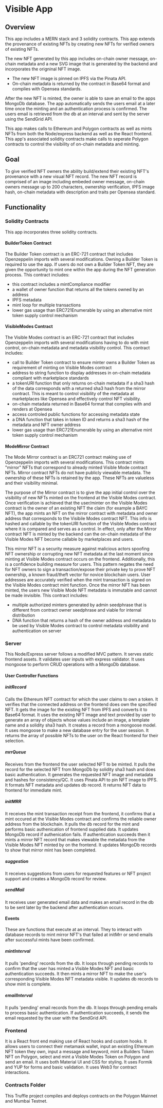 # Visible App

## Overview

This app includes a MERN stack and 3 solidity contracts. This app extends the provenance of existing NFTs by creating new NFTs for verified owners of existing NFTs.

The new NFT generated by this app includes on-chain owner message, on-chain metadata and a new SVG image that is generated by the backend and incorporates the origninal NFT image.
* The new NFT image is pinned on IPFS via the Pinata API.
* On-chain metadata is returned by the contract in Base64 format and complies with Opensea standards.

After the new NFT is minted, the owner is able to save an email to the apps MongoDb database. The app automatically sends the users email at a later time once the minting and an authentication process is confirmed. The users email is retrieved from the db at an interval and sent by the server using the SendGrid API.

This app makes calls to Ethereum and Polygon contracts as well as mints NFTs from both the Node/express backend as well as the React frontend. This app's associated solidity contracts make calls to seperate Polygon contracts to control the visibility of on-chain metadata and minting.

## Goal
To give verified NFT owners the ability build/extend their existing NFT's provenance with a new visual NFT record. The new NFT record is comprised of an image including embeded owner message, on-chain owners message up to 200 characters, ownership verification, IPFS image hash, on-chain metadata with description and traits per Opensea standard.

## Functionality

### Solidity Contracts
This app incorporates three solidity contracts.

#### BuilderToken Contract
The Builder Token contract is an ERC-721 contract that includes Openzeppelin imports with several modifications.  Owning a Builder Token is required to use the app. If users do not own a Builder Token NFT, they are given the opportunity to mint one within the app during the NFT generation process.
This contract includes:
* this contract includes a mintCompliance modifier
* a wallet of owner function that returns all the tokens owned by an address
* IPFS metadata
* mint loop for multiple transactions
* lower gas usage than ERC721Enumerable by using an alternative mint token supply control mechanism

#### VisibleModes Contract
The Visible Modes contract is an ERC-721 contract that includes Openzeppelin imports with several modifications having to do with mint control, on-chain metadata and metadata visibility control.
This contract includes:
* call to Builder Token contract to ensure minter owns a Builder Token as requirement of minting on Visible Modes contract
* address to string function to display addresses in on-chain metadata compliant with marketplace standards
* a tokenURI function that only returns on-chain metadata if a sha3 hash of the data corresponds with a returned sha3 hash from the mirror contract. This is meant to control visibility of the metadata at marketplaces like Opensea and effectively control NFT visibility.
* on-chain metadata returned in Base64 format that complies with and renders at Opensea
* access controled public functions for accessing metadata state
* a DNA function that takes in token ID and returns a sha3 hash of the metadata and NFT owner address
* lower gas usage than ERC721Enumerable by using an alternative mint token supply control mechanism

#### ModeMirror Contract
The Mode Mirror contract is an ERC721 contract making use of Openzeppelin imports with several modifications.  This contract mints "mirror" NFTs that correspond to already minted Visible Mode contract NFTs.  Mirror contract NFTs do not have publicly viewable metadata.  The ownership of these NFTs is retained by the app. These NFTs are valueless and their visibility minimal.

The purpose of the Mirror contract is to give the app initial control over the visibility of new NFTs minted on the frontend at the Visible Modes contract. Once verification is achieved that the user/minter on the Visible Modes contract is the owner of an existing NFT the claim (for example a BAYC NFT), the app mints an NFT on the mirror contract with metadata and owner address that corresponds to the Visibile Modes contract NFT. This info is hashed and callable by the tokenURI function of the Visible Modes contract where it is compared and serves as a control. In effect, only after the Mirror contract NFT is minted by the backend can the on-chain metadata of the Visible Modes NFT become callable by marketplaces and users.

This mirror NFT is a security measure against malicious actors spoofing NFT ownership or corrupting new NFT metadata at the last moment since minting at Visible Modes contract occurs on the frontend. Additionally, this is a confidence building measure for users. This pattern negates the need for NFT owners to sign a transaction/expose their private key to prove NFT ownership, a known fraud/theft vector for novice blockchain users. User addresses are accurately verified when the mint transaction is signed on the Visible Modes contract mint function. Once the mirror NFT has been minted, the users new Visible Mode NFT metadata is immutable and cannot be made invisible.
 This contract includes:
* multiple authorized minters generated by admin seedphrase that is different from contract owner seedphrase and viable for internal distribution
* DNA function that returns a hash of the owner address and metadata to be used by Visible Modes contract to control metadata visibility and authentication on server


### Server
This Node/Express server follows a modified MVC pattern. It serves static frontend assets. It validates user inputs with express validator. It uses mongoose to perform CRUD operations with a MongoDb database.

#### User Controller Functions

##### initRecord
Calls the Ethereum NFT contract for which the user claims to own a token. It verifies that the connected address on the frontend does own the specified NFT. It gets the image for the existing NFT from IPFS and converts it to Base64 format. It uses the existing NFT image and text provided by user to generate an array of objects whose values include an image, a template name and a solidity sha3 hash. It creates a record from a mongoose model. It uses mongoose to make a new database entry for the user session. It returns the array of possible NFTs to the user on the React frontend for their selection.

##### mrrQueue
Receives from the frontend the user selected NFT to be minted. It pulls the record for the selected NFT from MongoDb by solidity sha3 hash and does basic authentication. It generates the requested NFT image and metadata and hashes for consistency/QC. It uses Pinata API to pin NFT image to IPFS. It formats NFT metadata and updates db record. It returns NFT data to frontend for immediate mint.

##### initMRR
It receives the mint transaction receipt from the frontend, it confirms that a mint occured at the Visible Modes contract and confirms the reliable owner address from the blockchain. It pulls the db record for the mint and performs basic authenication of frontend supplied data. It updates MongoDb record if authenication fails. If authentication succeeds then it mints a mirror NFT record that makes viewable the metadata from the Visible Modes NFT minted by on the frontend. It updates MongoDb records to show that mirror mint has been completed.

##### suggestion
It receives suggestions from users for requested features or NFT project support and creates a MongoDb record for review.

##### sendMail
It receives user generated email data and makes an email record in the db to be sent later by the backend after authentication occurs.

#### Events
These are functions that execute at an interval. They to interact with database records to mint mirror NFT's that failed at initMrr or send emails after successful mints have been confirmed.

##### mintInterval
It pulls 'pending' records from the db. It loops through pending records to confirm that the user has minted a Visible Modes NFT and basic authentication succeeds. It then mints a mirror NFT to make the user's corresponding Visible Modes NFT metadata visible. It updates db records to show mint is complete.

##### emailInterval
It pulls 'pending' email records from the db. It loops through pending emails to process basic authentication. If authentication succeeds, it sends the email requested by the user with the SendGrid API.

### Frontend
It is a React front end making use of React hooks and custom hooks. It allows users to connect their metamask wallet, input an existing Ethereum NFT token they own, input a message and keyword, mint a Builders Token NFT on Polygon, select and mint a Visible Modes Token on Polygon and send an email. It uses both Material UI and CSS for styling. It uses Formik and YUP for forms and basic validation. It uses Web3 for contract interactions.

### Contracts Folder
This Truffle project compiles and deploys contracts on the Polygon Mainnet and Mumbai Testnet.

